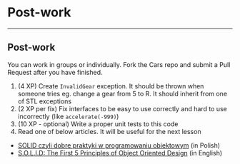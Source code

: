 <!-- .slide: data-background="#111111" -->

# Post-work

___

## Post-work

You can work in groups or individually. Fork the Cars repo and submit a Pull Request after you have finished.

1. <!-- .element: class="fragment fade-in" --> (4 XP) Create <code>InvalidGear</code> exception. It should be thrown when someone tries eg. change a gear from 5 to R. It should inherit from one of STL exceptions
2. <!-- .element: class="fragment fade-in" --> (2 XP per fix) Fix interfaces to be easy to use correctly and hard to use incorrectly (like <code>accelerate(-999)</code>)
3. <!-- .element: class="fragment fade-in" --> (10 XP - optional) Write a proper unit tests to this code
4. <!-- .element: class="fragment fade-in" --> Read one of below articles. It will be useful for the next lesson

  * <!-- .element: class="fragment fade-in" --> <a href="https://www.samouczekprogramisty.pl/solid-czyli-dobre-praktyki-w-programowaniu-obiektowym/">SOLID czyli dobre praktyki w programowaniu obiektowym</a> (in Polish)
  * <!-- .element: class="fragment fade-in" --> <a href="https://scotch.io/bar-talk/s-o-l-i-d-the-first-five-principles-of-object-oriented-design">S.O.L.I.D: The First 5 Principles of Object Oriented Design</a> (in English)
